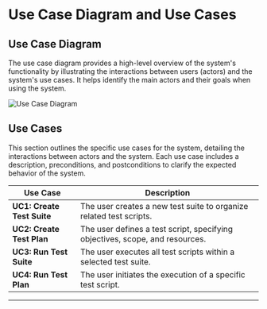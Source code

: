 # Use Case Diagram and Use Cases

## Use Case Diagram

The use case diagram provides a high-level overview of the system's functionality by illustrating the interactions between users (actors) and the system's use cases. It helps identify the main actors and their goals when using the system.

![Use Case Diagram](./USE-CASE-DIAGRAM.svg)

## Use Cases

This section outlines the specific use cases for the system, detailing the interactions between actors and the system. Each use case includes a description, preconditions, and postconditions to clarify the expected behavior of the system.

| Use Case                   | Description                                                                  |
| -------------------------- | ---------------------------------------------------------------------------- |
| **UC1: Create Test Suite** | The user creates a new test suite to organize related test scripts.          |
| **UC2: Create Test Plan**  | The user defines a test script, specifying objectives, scope, and resources. |
| **UC3: Run Test Suite**    | The user executes all test scripts within a selected test suite.             |
| **UC4: Run Test Plan**     | The user initiates the execution of a specific test script.                  |

---
